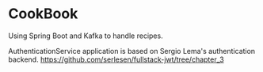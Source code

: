 # CookBook
Using Spring Boot and Kafka to handle recipes.

AuthenticationService application is based on Sergio Lema's authentication backend.
https://github.com/serlesen/fullstack-jwt/tree/chapter_3


